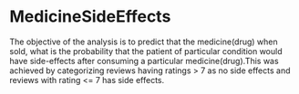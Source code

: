 # MedicineSideEffects
The objective of the analysis is to predict that the medicine(drug)      when sold, what is the probability that the patient of particular condition would    have side-effects  after consuming a particular medicine(drug).This was achieved by categorizing reviews having ratings > 7 as no side effects and reviews with rating <= 7 has side effects.

